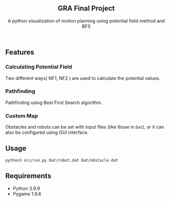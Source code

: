 <div align="center">

  <h2 align="center">GRA Final Project</h2>

  <p align="center">
    A python visualization of motion planning using potential field method and BFS
  </p>
</div>
<br />

## Features

### Calculating Potential Field
Two different ways( NF1, NF2 ) are used to calculate the potential values.

### Pathfinding
Pathfinding using Best First Search algorithm.

### Custom Map
Obstacles and robots can be set with input files (like those in `Dat`), or it can also be configured using GUI interface.

## Usage
```shell
python3 src/run.py Dat/robot.dat Dat/obstacle.dat 
```
## Requirements
* Python 3.9.9
* Pygame 1.9.6